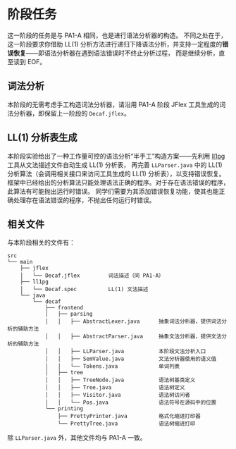 # 阶段任务

这一阶段的任务是与 PA1-A 相同，也是进行语法分析器的构造。
不同之处在于，这一阶段要求你借助 LL(1) 分析方法进行递归下降语法分析，并支持一定程度的**错误恢复**——即语法分析器在遇到语法错误时不终止分析过程，
而是继续分析，直至读到 EOF。

## 词法分析

本阶段的无需考虑手工构造词法分析器，请沿用 PA1-A 阶段 JFlex 工具生成的词法分析器，即保留上一阶段的 `Decaf.jflex`。

## LL(1) 分析表生成

本阶段实验给出了一种工作量可控的语法分析“半手工”构造方案——先利用
[ll1pg](https://github.com/paulzfm/ll1pg/tree/course) 工具从文法描述文件自动生成 LL(1) 分析表，
再完善 `LLParser.java` 中的 LL(1) 分析算法（会调用相关接口来访问工具生成的 LL(1) 分析表），以支持错误恢复。
框架中已经给出的分析算法只能处理语法正确的程序。对于存在语法错误的程序，此算法有可能抛出运行时错误。
同学们需要为其添加错误恢复功能，使其也能正确处理存在语法错误的程序，不抛出任何运行时错误。

## 相关文件

与本阶段相关的文件有：

```text
src
└── main
    ├── jflex
    │   └── Decaf.jflex         词法描述（同 PA1-A）
    ├── ll1pg
    │   └── Decaf.spec          LL(1) 文法描述
    └── java
        └── decaf
            ├── frontend
            │   ├── parsing
            │   │   ├── AbstractLexer.java      抽象词法分析器，提供词法分析的辅助方法
            │   │   ├── AbstractParser.java     抽象文法分析器，提供文法分析的辅助方法
            │   │   ├── LLParser.java           本阶段文法分析入口
            │   │   ├── SemValue.java           文法分析器使用的语义值
            │   │   └── Tokens.java             单词列表
            │   ├── tree
            │   │   ├── TreeNode.java           语法树基类定义
            │   │   ├── Tree.java               语法树定义
            │   │   ├── Visitor.java            语法树访问者
            │   │   └── Pos.java                语法符号在源码中的位置
            └── printing
                ├── PrettyPrinter.java          格式化缩进打印器
                └── PrettyTree.java             语法树缩进打印
```

除 `LLParser.java` 外，其他文件均与 PA1-A 一致。
